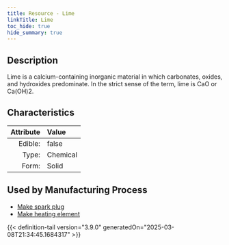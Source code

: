 ```yaml
---
title: Resource - Lime
linkTitle: Lime
toc_hide: true
hide_summary: true
---
```

<!-- This is generated by the MarsSim HelpGenertor, do not edit. -->

## Description
 &#10;&#9;&#9;Lime is a calcium-containing inorganic&#10;&#9;&#9;material in which carbonates, oxides, and hydroxides predominate. In the&#10;&#9;&#9;strict sense of the term, lime is CaO or Ca(OH)2.

## Characteristics

| Attribute      | Value |
|--------:|:------|
|Edible:|false|
|Type:|Chemical|
|Form:|Solid|
 

## Used by Manufacturing Process

- [Make spark plug](/docs/definitions/process/make-spark-plug)
- [Make heating element](/docs/definitions/process/make-heating-element)


    


{{< definition-tail version="3.9.0" generatedOn="2025-03-08T21:34:45.1684317" >}}


